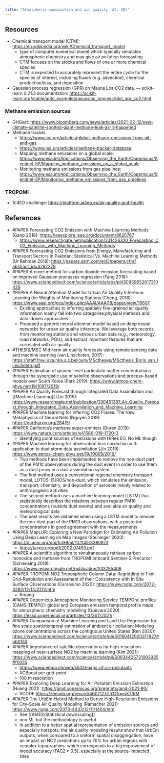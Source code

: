 ```yaml
---
title: "Atmospheric composition and air quality (AC, AQ)"
---
```


## Resources
- Chemical transport model (CTM): https://en.wikipedia.org/wiki/Chemical_transport_model
	- type of computer numerical model which typically simulates atmospheric chemistry and may give air pollution forecasting
	- CTM focuses on the stocks and flows of one or more chemical species
	- CTM is expected to accurately represent the entire cycle for the species of interest, including fluxes (e.g. advection), chemical production/loss, and deposition
- Gaussian process regression (GPR) on Mauna Loa CO2 data. — scikit-learn 0.21.3 documentation: https://scikit-learn.org/stable/auto_examples/gaussian_process/plot_gpr_co2.html

### Methane emission sources
- GHGsat: https://www.bloomberg.com/news/articles/2021-02-12/new-climate-satellite-spotted-giant-methane-leak-as-it-happened
- Methane tracker: 
	- https://www.iea.org/articles/global-methane-emissions-from-oil-and-gas
	- https://www.iea.org/articles/methane-tracker-database
	- Mapping methane emissions on a global scale: https://www.esa.int/Applications/Observing_the_Earth/Copernicus/Sentinel-5P/Mapping_methane_emissions_on_a_global_scale
	- Monitoring methane emissions from gas pipelines: https://www.esa.int/Applications/Observing_the_Earth/Copernicus/Sentinel-5P/Monitoring_methane_emissions_from_gas_pipelines

### TROPOMI
- AI4EO challenge: https://platform.ai4eo.eu/air-quality-and-health


## References
- #PAPER Forecasting CO2 Emission with Machine Learning Methods (Garip 2018): https://ieeexplore.ieee.org/document/8620767
	- https://www.researchgate.net/publication/331426320_Forecasting_CO2_Emission_with_Machine_Learning_Methods
- #PAPER Forecasting CO2 Emissions from Energy, Manufacturing and Transport Sectors in Pakistan: Statistical Vs. Machine Learning Methods (Ur Rehman 2018): https://papers.ssrn.com/sol3/papers.cfm?abstract_id=3292279 
- #PAPER A novel method for carbon dioxide emission forecasting based on improved Gaussian processes regression (Fang 2018): https://www.sciencedirect.com/science/article/abs/pii/S0959652617310429
- #PAPER A Neural Attention Model for Urban Air Quality Inference: Learning the Weights of Monitoring Stations (Cheng, 2018): https://www.aaai.org/ocs/index.php/AAAI/AAAI18/paper/view/16607
	- Existing approaches to inferring spatially fine-grained air quality information mainly fall into two categories:physical methods and data-driven approaches
	- Proposed a generic neural attention model based on deep neural networks for urban air quality inference. We leverage both records from monitoring stations and various urban data (e.g., meteorology, road networks, POIs), and extract important features that are correlated with air quality
- #THESIS/MSC Mid-term air quality forecasts using remote sensing data and machine learning (van Linschoten, 2017): https://staff.fnwi.uva.nl/a.s.z.belloum/MSctheses/MScthesis_Boris_van_linschoten.pdf
- #PAPER Estimation of ground-level particulate matter concentrations through the synergistic use of satellite observations and process-based models over South Korea (Park 2019): https://www.atmos-chem-phys.net/19/1097/2019/
- #PAPER Air Quality Forecast through Integrated Data Assimilation and [[Machine Learning]] (Lin 2019): https://www.researchgate.net/publication/330451387_Air_Quality_Forecast_through_Integrated_Data_Assimilation_and_Machine_Learning
- #PAPER Machine learning for Inferring CO2 Fluxes: The New Metaphysics of Neural Nets (Nguyen 2019): https://eartharxiv.org/284f5/
- #PAPER California’s methane super-emitters (Duren 2019): https://www.nature.com/articles/s41586-019-1720-3
	- Identifying point sources of emissions with HiRes EO. No ML though
- #PAPER Machine learning for observation bias correction with application to dust storm data assimilation (Jin 2019): https://www.atmos-chem-phys.net/19/10009/2019/
	- Two methods have been implemented to remove the non-dust part of the PM10 observations during the dust event in order to use them as a dust proxy in a dust assimilation system
	- The first method uses a conventional regional chemistry transport model, LOTOS-EUROS/non-dust, which simulates the emission, transport, chemistry, and deposition of aerosols mainly related to anthropogenic activities
	- The second method uses a machine learning model (LSTM) that statistically describes the relations between regular PM10 concentrations (outside dust events) and available air quality and meteorological data
	- The best results are obtained when using a LSTM model to remove the non-dust part of the PM10 observations, with a posteriori concentrations in good agreement with the measurements
- #PAPER MapLUR: Exploring a New Paradigm for Estimating Air Pollution Using Deep Learning on Map Images (Steininger 2020): https://dl.acm.org/doi/fullHtml/10.1145/3380973
	- https://arxiv.org/pdf/2002.07493.pdf
- #PAPER A scientific algorithm to simultaneously retrieve carbon monoxide and methane from TROPOMI onboard Sentinel-5 Precursor (Schneising 2019): https://www.researchgate.net/publication/333785409
- #PAPER TROPOMI NO2 Tropospheric Column Data: Regridding to 1 km Grid-Resolution and Assessment of their Consistency with In Situ Surface Observations (Cersosimo 2020): https://www.mdpi.com/2072-4292/12/14/2212/htm
	- Kriging
- #PAPER Copernicus Atmosphere Monitoring Service TEMPOral profiles (CAMS-TEMPO): global and European emission temporal profile maps for atmospheric chemistry modelling (Guevara 2020): https://essd.copernicus.org/articles/13/367/2021/
- #PAPER Comparison of Machine Learning and Land Use Regression for fine scale spatiotemporal estimation of ambient air pollution: Modeling ozone concentrations across the contiguous United States (Ren 2020): https://www.sciencedirect.com/science/article/pii/S0160412020317827#bb0130
- #PAPER Importance of satellite observations for high-resolution mapping of near-surface NO2 by machine learning (Kim 2021): https://www.sciencedirect.com/science/article/pii/S0034425721002935#f0035
	- https://www.empa.ch/web/s503/maps-of-air-pollutants
	- XGBoost per grid-point
	- 100 m resolution
- #PAPER Exploring Deep Learning for Air Pollutant Emission Estimation (Huang 2021): https://gmd.copernicus.org/preprints/gmd-2021-80/
	- #CODE https://zenodo.org/record/4607127#.YGTqgnX7RtM
- #PAPER The UrbEm Hybrid Method to Derive High-Resolution Emissions for City-Scale Air Quality Modeling (Ramacher 2021): https://www.mdpi.com/2073-4433/12/11/1404/htm
	- See [[AI4ES/Statistical downscaling]]
	- non ML but the methodology is useful
	- In addition to a better spatial representation of emission sources and especially hotspots, the air quality modeling results show that UrbEm outputs, when compared to a uniform spatial disaggregation, have an impact on NO2 predictions up to 70% for urban regions with complex topographies, which corresponds to a big improvement of model accuracy (FAC2 > 0.5), especially at the source-impacted sites 




